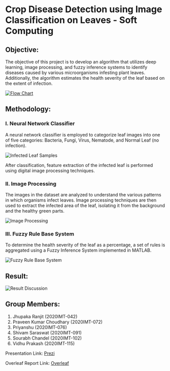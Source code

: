 # Crop Disease Detection using Image Classification on Leaves - Soft Computing

## Objective:

The objective of this project is to develop an algorithm that utilizes deep learning, image processing, and fuzzy inference systems to identify diseases caused by various microorganisms infesting plant leaves. Additionally, the algorithm estimates the health severity of the leaf based on the extent of infection.

[![Flow Chart](https://user-images.githubusercontent.com/73630123/119841897-d5ffbe00-bf23-11eb-8b50-85d662d42d7a.jpg)](https://youtu.be/N7Jr5pAZFg8)

## Methodology:

### I. Neural Network Classifier

A neural network classifier is employed to categorize leaf images into one of five categories: Bacteria, Fungi, Virus, Nematode, and Normal Leaf (no infection).

![Infected Leaf Samples](https://user-images.githubusercontent.com/73630123/119844591-3132b000-bf26-11eb-8151-0c4dc690b854.png)

After classification, feature extraction of the infected leaf is performed using digital image processing techniques.

### II. Image Processing

The images in the dataset are analyzed to understand the various patterns in which organisms infect leaves. Image processing techniques are then used to extract the infected area of the leaf, isolating it from the background and the healthy green parts.

![Image Processing](https://user-images.githubusercontent.com/73630123/119844877-6ccd7a00-bf26-11eb-94ed-bf3a323f05ee.jpg)

### III. Fuzzy Rule Base System

To determine the health severity of the leaf as a percentage, a set of rules is aggregated using a Fuzzy Inference System implemented in MATLAB.

![Fuzzy Rule Base System](https://user-images.githubusercontent.com/73630123/119845058-95ee0a80-bf26-11eb-93ee-cfed52f258bd.jpg)

## Result:

![Result Discussion](https://user-images.githubusercontent.com/73630123/119840931-04c96480-bf23-11eb-957d-14e49c01d3d9.jpg)

## Group Members:

1. Jhupaka Ranjit (2020IMT-042)
2. Praveen Kumar Choudhary (2020IMT-072)
3. Priyanshu (2020IMT-076)
4. Shivam Saraswat (2020IMT-091)
5. Sourabh Chandel (2020IMT-102)
6. Vidhu Prakash (2020IMT-115)

Presentation Link: [Prezi](https://prezi.com/view/b1jEjud6gS1f5gRcdBsl/)

Overleaf Report Link: [Overleaf](https://www.overleaf.com/9935637858wttpsvcxnxjw#8c253f)
